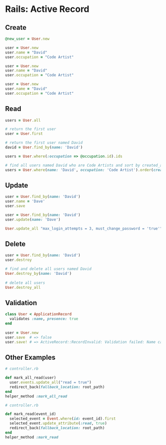 # Rails: Active Record

## Create

```ruby
@new_user = User.new
```

```ruby
user = User.new
user.name = "David"
user.occupation = "Code Artist"
```

```ruby
user = User.new
user.name = "David"
user.occupation = "Code Artist"
```

```ruby
user = User.new
user.name = "David"
user.occupation = "Code Artist"
```

## Read

```ruby
users = User.all
```

```ruby
# return the first user
user = User.first
```

```ruby
# return the first user named David
david = User.find_by(name: 'David')
```

```ruby
users = User.where(:occupation => @occupation.id).ids
```

```ruby
# find all users named David who are Code Artists and sort by created_at in reverse chronological order
users = User.where(name: 'David', occupation: 'Code Artist').order(created_at: :desc)
```


## Update

```ruby
user = User.find_by(name: 'David')
user.name = 'Dave'
user.save
```

```ruby
user = User.find_by(name: 'David')
user.update(name: 'Dave')
```

```ruby
User.update_all "max_login_attempts = 3, must_change_password = 'true'"
```

## Delete

```ruby
user = User.find_by(name: 'David')
user.destroy
```

```ruby
# find and delete all users named David
User.destroy_by(name: 'David')
 
# delete all users
User.destroy_all
```

## Validation

```ruby
class User < ApplicationRecord
  validates :name, presence: true
end
 
user = User.new
user.save  # => false
user.save! # => ActiveRecord::RecordInvalid: Validation failed: Name can't be blank
```

## Other Examples

```ruby
# controller.rb

def mark_all_read(user)
  user.events.update_all("read = true")
  redirect_back(fallback_location: root_path)
end
helper_method :mark_all_read
```

```ruby
# controller.rb

def mark_read(event_id)
  selected_event = Event.where(id: event_id).first
  selected_event.update_attribute(:read, true)
  redirect_back(fallback_location: root_path)
end
helper_method :mark_read
```
